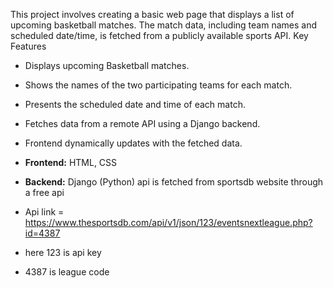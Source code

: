 This project involves creating a basic web page that displays a list of upcoming basketball matches. The match data, including team names and scheduled date/time, is fetched from a publicly available sports API.
Key Features 
* Displays upcoming Basketball matches.
* Shows the names of the two participating teams for each match.
* Presents the scheduled date and time of each match.
* Fetches data from a remote API using a Django backend.
* Frontend dynamically updates with the fetched data.

* **Frontend:** HTML, CSS 
* **Backend:** Django (Python)
api is fetched from sportsdb website through a free api 
* Api link = https://www.thesportsdb.com/api/v1/json/123/eventsnextleague.php?id=4387
* here 123 is api key
* 4387 is league code 
  
